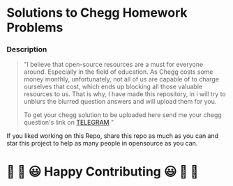 # Solutions to Chegg Homework Problems

 ### Description
 <blockquote>
"I believe that open-source resources are a must for everyone around. Especially in the field of education. As Chegg costs some money monthly, unfortunately, not all of us are capable of to charge ourselves that cost, which ends up blocking all those valuable resources to us. That is why, I have made  this repository, in i will try to  unblurs the blurred question answers and will upload them for you. 
  
To get your chegg solution to be uploaded here send me your chegg question's link on <a href="https://t.me/Its_Mirror_Here" target="_blank">TELEGRAM</a> "
  
</blockquote>

If you liked working on this Repo, share this repo as much as you can and star this project to help as many people in opensource as you can.

# 🎉 🎊 😃 Happy Contributing 😃 🎊 🎉
